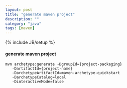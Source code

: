 ```yaml
---
layout: post
title: "generate maven project"
description: ""
category: "java"
tags: [maven]
---
```

{% include JB/setup %}


#### generate maven project

```
mvn archetype:generate -DgroupId={project-packaging}
   -DartifactId={project-name}
   -DarchetypeArtifactId=maven-archetype-quickstart
   -DarchetypeCatalog=local
   -DinteractiveMode=false
```
